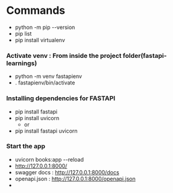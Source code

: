 # Commands

- python -m pip --version
- pip list
- pip install virtualenv

### Activate venv : From inside the project folder(fastapi-learnings)
- python -m venv fastapienv
- . fastapienv/bin/activate

### Installing dependencies for FASTAPI
- pip install fastapi
- pip install uvicorn
  - or
- pip install fastapi uvicorn

### Start the app
- uvicorn books:app --reload
- http://127.0.0.1:8000/
- swagger docs : http://127.0.0.1:8000/docs
- openapi.json : http://127.0.0.1:8000/openapi.json
- 
